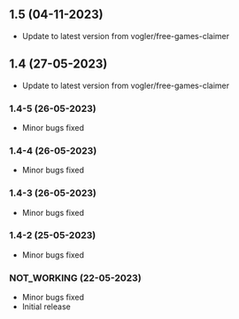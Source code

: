 
## 1.5 (04-11-2023)
- Update to latest version from vogler/free-games-claimer

## 1.4 (27-05-2023)
- Update to latest version from vogler/free-games-claimer
### 1.4-5 (26-05-2023)
- Minor bugs fixed
### 1.4-4 (26-05-2023)
- Minor bugs fixed
### 1.4-3 (26-05-2023)
- Minor bugs fixed
### 1.4-2 (25-05-2023)
- Minor bugs fixed
### NOT_WORKING (22-05-2023)
- Minor bugs fixed
- Initial release
